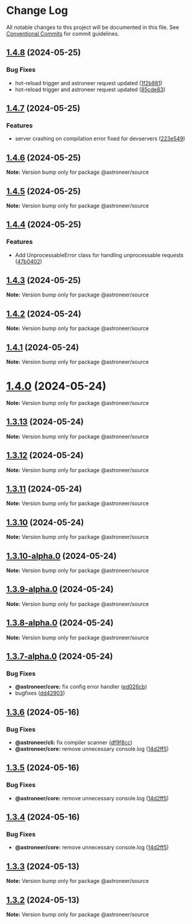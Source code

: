# Change Log

All notable changes to this project will be documented in this file.
See [Conventional Commits](https://conventionalcommits.org) for commit guidelines.

## [1.4.8](https://github.com/lukearch/astroneer/compare/v1.4.7...v1.4.8) (2024-05-25)


### Bug Fixes

* hot-reload trigger and astroneer request updated ([1f2b881](https://github.com/lukearch/astroneer/commit/1f2b881c56495d56b433c528f05d3e2ff6b78df0))
* hot-reload trigger and astroneer request updated ([85cde83](https://github.com/lukearch/astroneer/commit/85cde8382a18b45ac7efd8e99757187c4633d0be))





## [1.4.7](https://github.com/lukearch/astroneer/compare/v1.4.6...v1.4.7) (2024-05-25)


### Features

* server crashing on compilation error fixed for devservers ([223e549](https://github.com/lukearch/astroneer/commit/223e5498c0dbc1a5b21e5e6d40b9a7b060b7a828))





## [1.4.6](https://github.com/lukearch/astroneer/compare/v1.4.5...v1.4.6) (2024-05-25)

**Note:** Version bump only for package @astroneer/source





## [1.4.5](https://github.com/lukearch/astroneer/compare/v1.4.4...v1.4.5) (2024-05-25)

**Note:** Version bump only for package @astroneer/source





## [1.4.4](https://github.com/lukearch/astroneer/compare/v1.4.3...v1.4.4) (2024-05-25)


### Features

* Add UnprocessableError class for handling unprocessable requests ([47b0402](https://github.com/lukearch/astroneer/commit/47b0402232e7348bc9d8937d7cb20a2d3e40d048))





## [1.4.3](https://github.com/lukearch/astroneer/compare/v1.4.2...v1.4.3) (2024-05-25)

**Note:** Version bump only for package @astroneer/source





## [1.4.2](https://github.com/lukearch/astroneer/compare/v1.4.1...v1.4.2) (2024-05-24)

**Note:** Version bump only for package @astroneer/source





## [1.4.1](https://github.com/lukearch/astroneer/compare/v1.4.0...v1.4.1) (2024-05-24)

**Note:** Version bump only for package @astroneer/source





# [1.4.0](https://github.com/lukearch/astroneer/compare/v1.3.13...v1.4.0) (2024-05-24)

**Note:** Version bump only for package @astroneer/source





## [1.3.13](https://github.com/lukearch/astroneer/compare/v1.3.12...v1.3.13) (2024-05-24)

**Note:** Version bump only for package @astroneer/source





## [1.3.12](https://github.com/lukearch/astroneer/compare/v1.3.10...v1.3.12) (2024-05-24)

**Note:** Version bump only for package @astroneer/source





## [1.3.11](https://github.com/lukearch/astroneer/compare/v1.3.10...v1.3.11) (2024-05-24)

**Note:** Version bump only for package @astroneer/source





## [1.3.10](https://github.com/lukearch/astroneer/compare/v1.3.10-alpha.0...v1.3.10) (2024-05-24)

**Note:** Version bump only for package @astroneer/source





## [1.3.10-alpha.0](https://github.com/lukearch/astroneer/compare/v1.3.9-alpha.0...v1.3.10-alpha.0) (2024-05-24)

**Note:** Version bump only for package @astroneer/source





## [1.3.9-alpha.0](https://github.com/lukearch/astroneer/compare/v1.3.8-alpha.0...v1.3.9-alpha.0) (2024-05-24)

**Note:** Version bump only for package @astroneer/source





## [1.3.8-alpha.0](https://github.com/lukearch/astroneer/compare/v1.3.7-alpha.0...v1.3.8-alpha.0) (2024-05-24)

**Note:** Version bump only for package @astroneer/source





## [1.3.7-alpha.0](https://github.com/lukearch/astroneer/compare/v1.3.6...v1.3.7-alpha.0) (2024-05-24)

### Bug Fixes

- **@astroneer/core:** fix config error handler ([ed026cb](https://github.com/lukearch/astroneer/commit/ed026cbec1d5f261c0b6c0ae2b7686eabfe06357))
- bugfixes ([dd42903](https://github.com/lukearch/astroneer/commit/dd429030a5d84a0077cd6201be8ae8421c867d59))

## [1.3.6](https://github.com/lukearch/astroneer/compare/v1.1.2...v1.3.6) (2024-05-16)

### Bug Fixes

- **@astroneer/cli:** fix compiler scanner ([df9f8cc](https://github.com/lukearch/astroneer/commit/df9f8ccca7c433ffa9c6cd558c85b8965c431375))
- **@astroneer/core:** remove unnecessary console.log ([14d2ff5](https://github.com/lukearch/astroneer/commit/14d2ff598fdcb03c0885772b7450638dc1c6208f))

## [1.3.5](https://github.com/lukearch/astroneer/compare/v1.1.2...v1.3.5) (2024-05-16)

### Bug Fixes

- **@astroneer/core:** remove unnecessary console.log ([14d2ff5](https://github.com/lukearch/astroneer/commit/14d2ff598fdcb03c0885772b7450638dc1c6208f))

## [1.3.4](https://github.com/lukearch/astroneer/compare/v1.1.2...v1.3.4) (2024-05-16)

### Bug Fixes

- **@astroneer/core:** remove unnecessary console.log ([14d2ff5](https://github.com/lukearch/astroneer/commit/14d2ff598fdcb03c0885772b7450638dc1c6208f))

## [1.3.3](https://github.com/lukearch/astroneer/compare/v1.1.2...v1.3.3) (2024-05-13)

**Note:** Version bump only for package @astroneer/source

## [1.3.2](https://github.com/lukearch/astroneer/compare/v1.1.2...v1.3.2) (2024-05-13)

**Note:** Version bump only for package @astroneer/source
